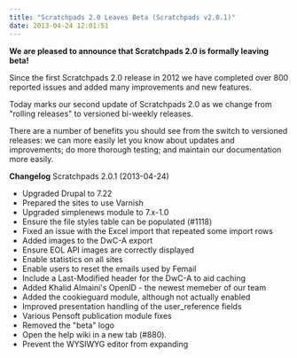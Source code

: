 ```yaml
---
title: "Scratchpads 2.0 Leaves Beta (Scratchpads v2.0.1)"
date: 2013-04-24 12:01:51
---
```


<strong>We are pleased to announce that Scratchpads 2.0 is formally leaving beta!</strong>

Since the first Scratchpads 2.0 release in 2012 we have completed over 800 reported issues and added many improvements and new features.

Today marks our second update of Scratchpads 2.0 as we change from "rolling releases" to versioned bi-weekly releases.

There are a number of benefits you should see from the switch to versioned releases: we can more easily let you know about updates and improvements; do more thorough testing; and maintain our documentation more easily.

<strong>Changelog</strong>
Scratchpads 2.0.1 (2013-04-24)

- Upgraded Drupal to 7.22
- Prepared the sites to use Varnish
- Upgraded simplenews module to 7.x-1.0
- Ensure the file styles table can be populated (#1118)
- Fixed an issue with the Excel import that repeated some import rows
- Added images to the DwC-A export
- Ensure EOL API images are correctly displayed
- Enable statistics on all sites
- Enable users to reset the emails used by Femail
- Include a Last-Modified header for the DwC-A to aid caching
- Added Khalid Almaini's OpenID - the newest memeber of our team
- Added the cookieguard module, although not actually enabled
- Improved presentation handling of the user_reference fields
- Various Pensoft publication module fixes
- Removed the "beta" logo
- Open the help wiki in a new tab (#880).
- Prevent the WYSIWYG editor from expanding
